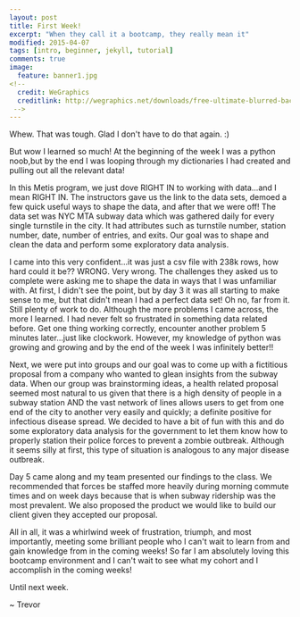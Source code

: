 ```yaml
---
layout: post
title: First Week!
excerpt: "When they call it a bootcamp, they really mean it"
modified: 2015-04-07
tags: [intro, beginner, jekyll, tutorial]
comments: true
image:
  feature: banner1.jpg
<!-- 
  credit: WeGraphics
  creditlink: http://wegraphics.net/downloads/free-ultimate-blurred-background-pack/
 -->
---
```


Whew.  That was tough. Glad I don't have to do that again.  :)

But wow I learned so much!  At the beginning of the week I was a python noob,but by the end I was looping through my dictionaries I had created and pulling out all the relevant data!

In this Metis program, we just dove RIGHT IN to working with data...and I mean RIGHT IN.  The instructors gave us the link to the data sets, demoed a few quick useful ways to shape the data, and after that we were off!  The data set was NYC MTA subway data which was gathered daily for every single turnstile in the city.  It had attributes such as turnstile number, station number,
date, number of entries, and exits.  Our goal was to shape and clean the data and perform some exploratory data analysis.

I came into this very confident...it was just a csv file with 238k rows, how hard could it be?? WRONG. Very wrong.  The challenges they asked us to complete were asking me to shape the data in ways that I was unfamiliar with.  At first, I didn't see the point, but by day 3 it was all starting to make sense to me, but that didn't mean I had a perfect data set!  Oh no, far from it.  Still plenty of work to do.  Although the more problems I came across, the more I learned.  I had never felt so frustrated in something data related before.  Get one thing working correctly, encounter another problem 5 minutes later...just like clockwork.  However, my knowledge of python was growing and growing and by the end of the week I was infinitely better!!

Next, we were put into groups and our goal was to come up with a fictitious proposal from a company who wanted to glean insights from the subway data.  When our group was brainstorming ideas, a health related proposal seemed most natural to us given that there is a high density of people in a subway station AND the vast network of lines allows users to get from one end of the city to another very easily and quickly; a definite positive for infectious disease spread.  We decided to have a bit of fun with this and do some exploratory data analysis for the government to let them know how to properly station their police forces to prevent a zombie outbreak.  Although it seems silly at first, this type of situation is analogous to any major disease outbreak.

Day 5 came along and my team presented our findings to the class.  We recommended that forces be staffed more heavily during morning commute times and on week days because that is when subway ridership was the most prevalent.  We also proposed the product we would like to build our client given they accepted our proposal.

All in all, it was a whirlwind week of frustration, triumph, and most importantly, meeting some brilliant people who I can't wait to learn from and gain knowledge from in the coming weeks!  So far I am absolutely loving this bootcamp environment and I can't wait to see what my cohort and I accomplish
in the coming weeks!

Until next week.

~ Trevor
